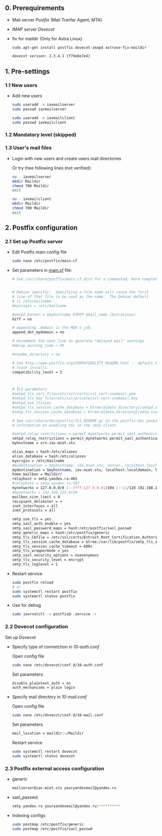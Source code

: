 #

## 0. Prerequirements

* Mail server *Postfix* (Mail Tranfer Agent, MTA)
* IMAP server *Dovecot*
* fix for maildir (Only for Astra Linux)

    ```bash
    sudo apt-get install postfix dovecot-imapd astrase-fix-maildir
    ```

    ```bash
    dovecot verison: 2.3.4.1 (f79e8e7e4)
    ```

## 1. Pre-settings

### 1.1 New users

* Add new users

    ```bash
    sudo useradd -m iavmailserver
    sudo passwd iavmailserver

    sudo useradd -m iavmailclient
    sudo passwd iavmailclient
    ```

### 1.2 Mandatory level (skipped)

### 1.3 User's mail files

* Login with new users and create users mail directories

    Or try thee following lines (not verified):

    ```bash
    su - iavmailserver
    mkdir Maildir
    chmod 700 Maildir
    exit

    su - iavmailclient
    mkdir Maildir
    chmod 700 Maildir
    exit
    ```

## 2. Postfix configuration

### 2.1 Set up Postfix server

* Edit Postfix main config file

    ```bash
    sudo nano /etc/postfix/main.cf
    ```

* Set parameters in [main.cf](configs/main.cf) file:

    ```bash
    # See /usr/share/postfix/main.cf.dist for a commented, more complete version
    
    
    # Debian specific:  Specifying a file name will cause the first
    # line of that file to be used as the name.  The Debian default
    # is /etc/mailname.
    #myorigin = /etc/mailname
    
    #smtpd_banner = $myhostname ESMTP $mail_name (AstraLinux)
    biff = no
    
    # appending .domain is the MUA's job.
    append_dot_mydomain = no
    
    # Uncomment the next line to generate "delayed mail" warnings
    #delay_warning_time = 4h
    
    #readme_directory = no
    
    # See http://www.postfix.org/COMPATIBILITY_README.html -- default to 2 on
    # fresh installs.
    compatibility_level = 2
    
    
    
    # TLS parameters
    #smtpd_tls_cert_file=/etc/ssl/certs/ssl-cert-snakeoil.pem
    #smtpd_tls_key_file=/etc/ssl/private/ssl-cert-snakeoil.key
    #smtpd_use_tls=yes
    #smtpd_tls_session_cache_database = btree:${data_directory}/smtpd_scache
    #smtp_tls_session_cache_database = btree:${data_directory}/smtp_scache
    
    # See /usr/share/doc/postfix/TLS_README.gz in the postfix-doc package for
    # information on enabling SSL in the smtp client.
    
    #smtpd_relay_restrictions = permit_mynetworks permit_sasl_authenticated defer_unauth_destination
    smtpd_relay_restrictions = permit_mynetworks permit_sasl_authenticated reject_unauth_destination
    myhostname = srv.iav.miet.stu
    
    alias_maps = hash:/etc/aliases
    alias_database = hash:/etc/aliases
    myorigin = /etc/mailname
    #mydestination = $myhostname, iav.miet.stu, server, localhost.localdomain, localhost
    mydestination = $myhostname, iav.miet.stu, localhost.localdomain, localhost
    home_mailbox = Maildir/
    relayhost = smtp.yandex.ru:465 
    #relayhost = smtp.yandex.ru:587 
    mynetworks = 127.0.0.0/8 [::ffff:127.0.0.0]/104 [::1]/128 192.168.122.0/24
    #mynetworks = 192.168.122.0/24
    mailbox_size_limit = 0
    recipient_delimiter = +
    inet_interfaces = all
    inet_protocols = all
    
    smtp_use_tls = yes
    smtp_sasl_auth_enable = yes
    smtp_sasl_password_maps = hash:/etc/postfix/sasl_passwd
    smtp_generic_maps = hash:/etc/postfix/generic
    smtp_tls_CAfile = /etc/ssl/certs/Entrust_Root_Certification_Authority.pem
    smtp_tls_session_cache_database = btree:/var/lib/postfix/smtp_tls_session_cache
    smtp_tls_session_cache_timeout = 600s
    smtp_tls_wrappermode = yes
    smtp_sasl_security_options = noanonymous
    smtp_tls_security_level = encrypt
    smtp_tls_loglevel = 1
    ```

* Restart service

    ```bash
    sudo postfix reload 
    # or
    sudo systemctl restart postfix
    sudo systemctl status postfix
    ```

* Use for debug

    ```bash
    sudo journalctl -u postfix@-.service -r
    ```

### 2.2 Dovecot configuration

Set up Dovecot

* Specify type of connetction in *10-auth.conf*

    Open config file

    ```bash
    sudo nano /etc/dovecot/conf.d/10-auth.conf
    ```

    Set parameters

    ```bash
    disable_plaintext_auth = no
    auth_mechanisms = plain login
    ```

* Specify mail directory in *10-mail.conf*

    Open config file

    ```bash
    sudo nano /etc/dovecot/conf.d/10-mail.conf
    ```

    Set parameters

    ```bash
    mail_location = maildir:~/Maildir
    ```

    Restart service

    ```bash
    sudo systemctl restart dovecot
    sudo systemctl status dovecot
    ```

### 2.3 Postfix external access configuration

* generic

    ```bash
    mailserver@iav.miet.stu youryandexmail@yandex.ru
    ```

* sasl_passwd

    ```bash
    smtp.yandex.ru youryandexmail@yandex.ru:**********
    ```

* Indexing configs

    ```bash
    sudo postmap /etc/postfix/generic
    sudo postmap /etc/postfix/sasl_passwd
    ```
